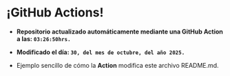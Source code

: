 # ¡GitHub Actions!
* **Repositorio actualizado automáticamente mediante una GitHub Action a las: `03:26:50hrs.`**
* **Modificado el día: `30, del mes de octubre, del año 2025.`**

* Ejemplo sencillo de cómo la **Action** modifica este archivo README.md.
